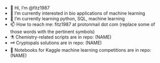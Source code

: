 - 👋 Hi, I’m @fitz1987
- 👀 I’m currently interested in bio applications of machine learning 
- 🌱 I’m currently learning python, SQL, machine learning
- 📫 How to reach me: fitz1987 at protonmail dot com (replace some of those words with the pertinent symbols)
- ⚗️ Chemistry-related scripts are in repo: (NAME)
- 🗝 Cryptopals solutions are in repo: (NAME) 
- 📗 Notebooks for Kaggle machine learning competitions are in repo: (NAME) 

<!---
fitz1987/fitz1987 is a ✨ special ✨ repository because its `README.md` (this file) appears on your GitHub profile.
You can click the Preview link to take a look at your changes.
--->
